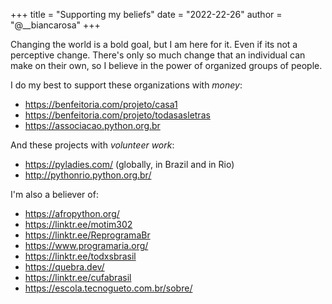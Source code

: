 +++
title = "Supporting my beliefs"
date = "2022-22-26"
author = "@__biancarosa"
+++

Changing the world is a bold goal, but I am here for it. Even if its not a perceptive change. There's only so much change that an individual can make on their own, so I believe in the power of organized groups of people.

I do my best to support these organizations with *money*:

- https://benfeitoria.com/projeto/casa1
- https://benfeitoria.com/projeto/todasasletras
- https://associacao.python.org.br

And these projects with *volunteer work*:

- https://pyladies.com/ (globally, in Brazil and in Rio)
- http://pythonrio.python.org.br/

I'm also a believer of:

- https://afropython.org/
- https://linktr.ee/motim302
- https://linktr.ee/ReprogramaBr
- https://www.programaria.org/
- https://linktr.ee/todxsbrasil
- https://quebra.dev/
- https://linktr.ee/cufabrasil
- https://escola.tecnogueto.com.br/sobre/